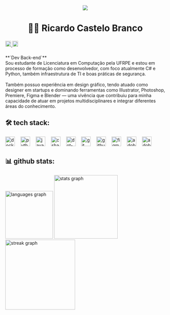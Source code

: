 <div align="center">
  <img src="https://visitor-badge.laobi.icu/badge?page_id=ricardocastbr.ricardocastbr&"  />
</div>

###

<h1 align="center">👨‍💻 Ricardo Castelo Branco</h1>

###

<div align="left">
  <a href="https://www.linkedin.com/in/ricardocastbr/" target="_blank">
    <img src="https://img.shields.io/static/v1?message=LinkedIn&logo=linkedin&label=&color=0077B5&logoColor=white&labelColor=&style=plastic" height="18" alt="linkedin logo"  />
  </a>
  <a href="https://www.instagram.com/ricardo_castbr/" target="_blank">
    <img src="https://img.shields.io/static/v1?message=Instagram&logo=instagram&label=&color=E4405F&logoColor=white&labelColor=&style=plastic" height="18" alt="instagram logo"  />
  </a>
</div>

###

<p align="left">**`Dev Back-end`**<br>Sou estudante de Licenciatura em Computação pela UFRPE e estou em processo de formação como desenvolvedor, com foco atualmente C# e Python, também infraestrutura de TI e boas práticas de segurança. <br><br>Também possuo experiência em design gráfico, tendo atuado como designer em startups e dominando ferramentas como Illustrator, Photoshop, Premiere, Figma e Blender — uma vivência que contribuiu para minha capacidade de atuar em projetos multidisciplinares e integrar diferentes áreas do conhecimento.</p>

###

<h2 align="left">🛠 tech stack:</h2>

###

<div align="left">
  <img src="https://skillicons.dev/icons?i=docker" height="30" alt="docker logo"  />
  <img width="10" />
  <img src="https://skillicons.dev/icons?i=py" height="30" alt="python logo"  />
  <img width="10" />
  <img src="https://skillicons.dev/icons?i=java" height="30" alt="java logo"  />
  <img width="10" />
  <img src="https://skillicons.dev/icons?i=cs" height="30" alt="csharp logo"  />
  <img width="10" />
  <img src="https://skillicons.dev/icons?i=dotnet" height="30" alt="dot-net logo"  />
  <img width="10" />
  <img src="https://skillicons.dev/icons?i=git" height="30" alt="git logo"  />
  <img width="10" />
  <img src="https://skillicons.dev/icons?i=github" height="30" alt="github logo"  />
  <img width="10" />
  <img src="https://skillicons.dev/icons?i=figma" height="30" alt="figma logo"  />
  <img width="10" />
  <img src="https://skillicons.dev/icons?i=ai" height="30" alt="adobeillustrator logo"  />
  <img width="10" />
  <img src="https://skillicons.dev/icons?i=ps" height="30" alt="adobephotoshop logo"  />
</div>

###

<h2 align="left">📊 github stats:</h2>

###

<div align="left">
  <img src="https://github-readme-stats.vercel.app/api/top-langs?username=ricardocastbr&locale=pt-br&hide_title=true&layout=compact&card_width=320&langs_count=5&theme=github_dark&hide_border=true&order=2" height="150" alt="languages graph"  />
  <img src="https://github-readme-stats.vercel.app/api?username=ricardocastbr&hide_title=false&hide_rank=false&show_icons=true&include_all_commits=true&count_private=true&disable_animations=false&theme=github_dark&locale=pt-br&hide_border=true&order=1&custom_title=Estat%C3%ADsticas" height="200" alt="stats graph"  />
  <img src="https://streak-stats.demolab.com?user=ricardocastbr&locale=pt-br&mode=daily&theme=github_dark&hide_border=true&border_radius=5&order=3" height="220" alt="streak graph"  />
</div>

###
